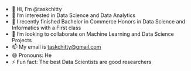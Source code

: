 - 👋 Hi, I’m @taskchitty
- 👀 I’m interested in Data Science and Data Analytics
- 🌱 I recently finished Bachelor in Commerce Honors in Data Science and Informatics with a First class
- 💞️ I’m looking to collaborate on Machine Learning and Data Science Projects
- 📫 My email is taskchitty@gmail.com
- 😄 Pronouns: He
- ⚡ Fun fact: The best Data Scientists are good researchers

<!---
taskchitty/taskchitty is a ✨ special ✨ repository because its `README.md` (this file) appears on your GitHub profile.
You can click the Preview link to take a look at your changes.
--->
